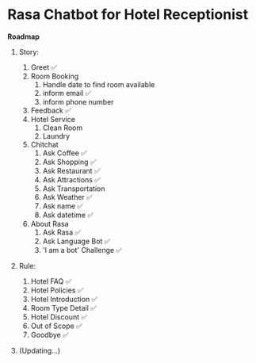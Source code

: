 # Rasa Chatbot for Hotel Receptionist

**Roadmap**

1. Story:
    1. Greet ✅
    2. Room Booking 
        1. Handle date to find room available
        2. inform email ✅
        3. inform phone number
    3. Feedback ✅
    4. Hotel Service
        1. Clean Room
        2. Laundry
    5. Chitchat
        1. Ask Coffee ✅
        2. Ask Shopping ✅
        3. Ask Restaurant ✅
        4. Ask Attractions ✅
        5. Ask Transportation 
        6. Ask Weather ✅
        7. Ask name ✅
        8. Ask datetime ✅
    6. About Rasa
        1. Ask Rasa ✅
        2. Ask Language Bot ✅
        3. 'I am a bot' Challenge ✅



2. Rule:
    1. Hotel FAQ ✅
    2. Hotel Policies ✅
    3. Hotel Introduction ✅
    4. Room Type Detail ✅
    5. Hotel Discount ✅
    6. Out of Scope ✅
    7. Goodbye ✅

3. (Updating...)
